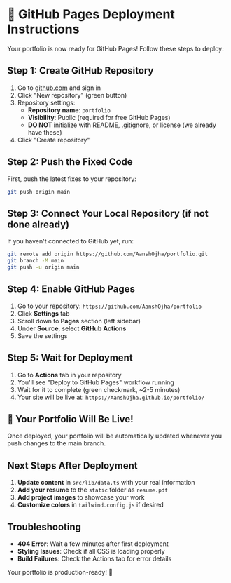 # 🚀 GitHub Pages Deployment Instructions

Your portfolio is now ready for GitHub Pages! Follow these steps to deploy:

## Step 1: Create GitHub Repository

1. Go to [github.com](https://github.com) and sign in
2. Click "New repository" (green button)
3. Repository settings:
   - **Repository name**: `portfolio`
   - **Visibility**: Public (required for free GitHub Pages)
   - **DO NOT** initialize with README, .gitignore, or license (we already have these)
4. Click "Create repository"

## Step 2: Push the Fixed Code

First, push the latest fixes to your repository:

```bash
git push origin main
```

## Step 3: Connect Your Local Repository (if not done already)

If you haven't connected to GitHub yet, run:

```bash
git remote add origin https://github.com/AanshOjha/portfolio.git
git branch -M main
git push -u origin main
```

## Step 4: Enable GitHub Pages

1. Go to your repository: `https://github.com/AanshOjha/portfolio`
2. Click **Settings** tab
3. Scroll down to **Pages** section (left sidebar)
4. Under **Source**, select **GitHub Actions**
5. Save the settings

## Step 5: Wait for Deployment

1. Go to **Actions** tab in your repository
2. You'll see "Deploy to GitHub Pages" workflow running
3. Wait for it to complete (green checkmark, ~2-5 minutes)
4. Your site will be live at: `https://AanshOjha.github.io/portfolio/`

## 🎉 Your Portfolio Will Be Live!

Once deployed, your portfolio will be automatically updated whenever you push changes to the main branch.

## Next Steps After Deployment

1. **Update content** in `src/lib/data.ts` with your real information
2. **Add your resume** to the `static` folder as `resume.pdf`
3. **Add project images** to showcase your work
4. **Customize colors** in `tailwind.config.js` if desired

## Troubleshooting

- **404 Error**: Wait a few minutes after first deployment
- **Styling Issues**: Check if all CSS is loading properly
- **Build Failures**: Check the Actions tab for error details

Your portfolio is production-ready! 🚀
